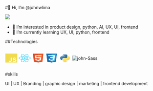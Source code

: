 #👋 Hi, I’m @johnwlima

<picture>
  <source
    srcset="https://github-readme-stats.vercel.app/api?username=johnwlima&show_icons=true&theme=dark"
    media="(prefers-color-scheme: dark)"
  />
  <source
    srcset="https://github-readme-stats.vercel.app/api?username=johnwlima&show_icons=true"
    media="(prefers-color-scheme: light), (prefers-color-scheme: no-preference)"
  />
  <img src="https://github-readme-stats.vercel.app/api?username=johnwlima&show_icons=true" />
</picture>

- 👀 I’m interested in product design, python, AI, UX, UI, frontend
- 🌱 I’m currently learning UX, UI, python, frontend


##Technologies

<div style="display: inline_block"><br>
  <img align="center" alt="john-Js" height="30" width="40" src="https://raw.githubusercontent.com/devicons/devicon/master/icons/javascript/javascript-plain.svg">
  <img align="center" alt="john-React" height="30" width="40" src="https://raw.githubusercontent.com/devicons/devicon/master/icons/react/react-original.svg">
  <img align="center" alt="john-HTML" height="30" width="40" src="https://raw.githubusercontent.com/devicons/devicon/master/icons/html5/html5-original.svg">
  <img align="center" alt="john-CSS" height="30" width="40" src="https://raw.githubusercontent.com/devicons/devicon/master/icons/css3/css3-original.svg">
  <img align="center" alt="john-Python" height="30" width="40" src="https://raw.githubusercontent.com/devicons/devicon/master/icons/python/python-original.svg">
  <img align="center" alt="john-Sass" height="30" width="40" src="https://cdn.jsdelivr.net/gh/devicons/devicon/icons/sass/sass-original.svg">
  
</div>

##
#skills

UI | UX | Branding | graphic design | marketing | frontend development
##
